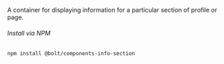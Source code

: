 A container for displaying information for a particular section of profile or page.

###### Install via NPM

```
npm install @bolt/components-info-section
```
